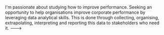 I'm passionate about studying how to improve performance. Seeking an opportunity
to help organisations improve corporate performance by leveraging data analytical 
skills. This is done through collecting, organising, extrapolating, interpreting 
and reporting this data to stakeholders who need it.
--->
